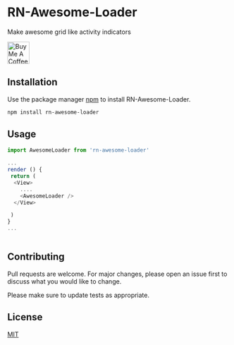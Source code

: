 
# RN-Awesome-Loader
Make awesome grid like activity indicators

<a href="https://www.buymeacoffee.com/Cirlorm" target="_blank"><img src="https://cdn.buymeacoffee.com/buttons/default-red.png" alt="Buy Me A Coffee" height="50" ></a>

## Installation

Use the package manager [npm](https://npmjs.com) to install RN-Awesome-Loader.

```bash
npm install rn-awesome-loader
```

## Usage

```javascript
import AwesomeLoader from 'rn-awesome-loader'

...
render () {
 return (
  <View>
    ....
    <AwesomeLoader />
  </View>

 )
}
...
 
```

## 

## Contributing
Pull requests are welcome. For major changes, please open an issue first to discuss what you would like to change.

Please make sure to update tests as appropriate.

## License
[MIT](https://choosealicense.com/licenses/mit/)
